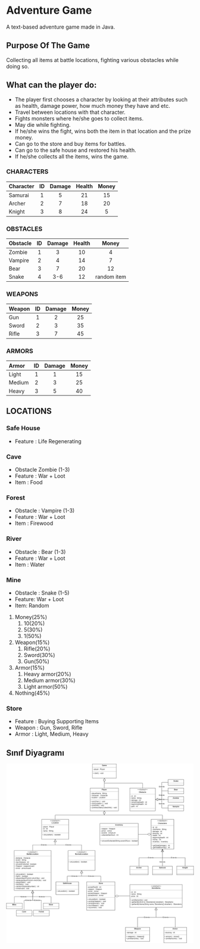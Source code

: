# Adventure Game

A text-based adventure game made in Java.

## Purpose Of The Game
Collecting all items at battle locations, fighting various obstacles while doing so.

## What can the player do:
- The player first chooses a character by looking at their attributes such as health, damage power, how much money they have and etc. 
- Travel between locations with that character. 
- Fights monsters where he/she goes to collect items. 
- May die while fighting. 
- If he/she wins the fight, wins both the item in that location and the prize money.
- Can go to the store and buy items for battles. 
- Can go to the safe house and restored his health. 
- If he/she collects all the items, wins the game.

### CHARACTERS

| Character | ID  | Damage | Health | Money |
|:----------|:---:|:------:|:------:|:-----:|
| Samurai   |  1  |   5    |   21   |  15   |
| Archer    |  2  |   7    |   18   |  20   |
| Knight    |  3  |   8    |   24   |   5   |


### OBSTACLES

| Obstacle | ID  | Damage | Health |    Money    |
|:---------|:---:|:------:|:------:|:-----------:|
| Zombie   |  1  |   3    |   10   |      4      |
| Vampire  |  2  |   4    |   14   |      7      |
| Bear     |  3  |   7    |   20   |     12      |
| Snake    |  4  |  3-6   |   12   | random item |


### WEAPONS

| Weapon | ID  | Damage | Money |
|:-------|:---:|:------:|:-----:|
| Gun    |  1  |   2    |  25   |
| Sword  |  2  |   3    |  35   |
| Rifle  |  3  |   7    |  45   |

### ARMORS

| Armor  | ID  | Damage | Money |
|:-------|:---:|:------:|:-----:|
| Light  |  1  |   1    |  15   |
| Medium |  2  |   3    |  25   |
| Heavy  |  3  |   5    |  40   |


## **LOCATIONS**

### Safe House

- Feature : Life Regenerating

### Cave

- Obstacle Zombie (1-3)
- Feature : War + Loot
- Item : Food

### Forest

- Obstacle : Vampire (1-3)
- Feature : War + Loot
- Item : Firewood

### River

- Obstacle : Bear (1-3)
- Feature : War + Loot
- Item : Water

### Mine

- Obstacle : Snake (1-5)
- Feature: War + Loot
- Item: Random
1. Money(25%) 
   1. 10(20%)
   2. 5(30%)
   3. 1(50%)
2. Weapon(15%)
   1. Rifle(20%)
   2. Sword(30%)
   3. Gun(50%) 
3. Armor(15%)
   1. Heavy armor(20%)
   2. Medium armor(30%)
   3. Light armor(50%)
4. Nothing(45%) 
### Store

- Feature : Buying Supporting Items
- Weapon : Gun, Sword, Rifle
- Armor : Light, Medium, Heavy

## Sınıf Diyagramı
![img.png](UmlDiagram/umlDiagram.png)
